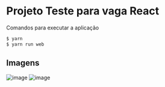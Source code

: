# Projeto Teste para vaga React

<p>Comandos para executar a aplicação</p>

```bash
$ yarn
$ yarn run web
```

## Imagens

![image](https://user-images.githubusercontent.com/53827311/235767392-c56f2c7e-fbf5-451c-aa2c-8d57517657f8.png)
![image](https://user-images.githubusercontent.com/53827311/235767457-252a6052-ca54-4a82-b71a-9c51e8add4e0.png)

